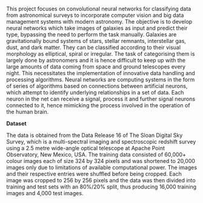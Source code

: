 This project focuses on convolutional neural networks for classifying data from astronomical surveys to incorporate computer vision and big data management systems with modern astronomy. The objective is to develop neural networks which take images of galaxies as input and predict their type, bypassing the need to perform the task manually.
Galaxies are gravitationally bound systems of stars, stellar remnants, interstellar gas, dust, and dark matter. They can be classified according to their visual morphology as elliptical, spiral or irregular. The task of categorising them is largely done by astronomers and it is hence difficult to keep up with the large amounts of data coming from space and ground telescopes every night. This necessitates the implementation of innovative data handling and processing algorithms.
Neural networks are computing systems in the form of series of algorithms based on connections between artificial neurons, which attempt to identify underlying relationships in a set of data. Each neuron in the net can receive a signal, process it and further signal neurons connected to it, hence mimicking the process involved in the operation of the human brain.

**Dataset**

The data is obtained from the Data Release 16 of The Sloan Digital Sky Survey, which is a multi-spectral imaging and spectroscopic redshift survey using a 2.5 metre wide-angle optical telescope at Apache Point Observatory, New Mexico, USA.
The training data consisted of 60,000+ colour images each of size 324 by 324 pixels and was shortened to 20,000 images only due to limitations of available computational power. The images and their respective entries were shuffled before being cropped. Each image was cropped to 256 by 256 pixels and the data was then divided into training and test sets with an 80%/20% split, thus producing 16,000 training images and 4,000 test images.
